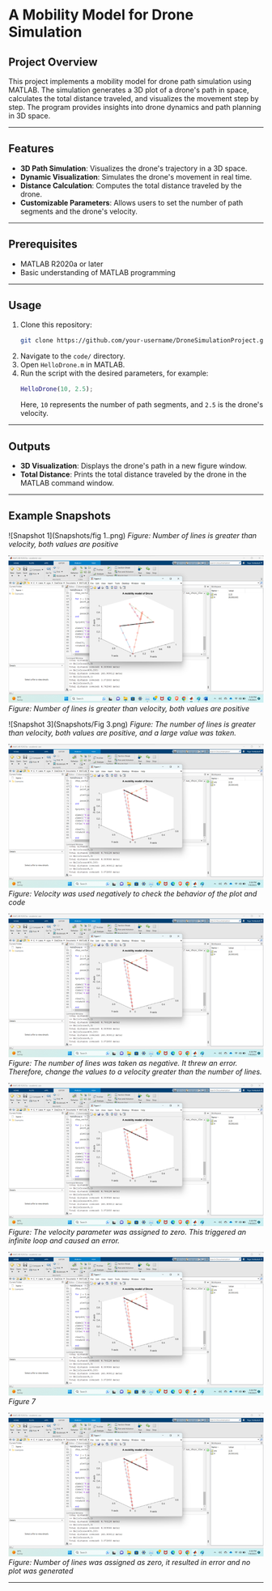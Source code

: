 # A Mobility Model for Drone Simulation

## Project Overview
This project implements a mobility model for drone path simulation using MATLAB. The simulation generates a 3D plot of a drone's path in space, calculates the total distance traveled, and visualizes the movement step by step. The program provides insights into drone dynamics and path planning in 3D space.

---

## Features
- **3D Path Simulation**: Visualizes the drone's trajectory in a 3D space.
- **Dynamic Visualization**: Simulates the drone's movement in real time.
- **Distance Calculation**: Computes the total distance traveled by the drone.
- **Customizable Parameters**: Allows users to set the number of path segments and the drone's velocity.

---

## Prerequisites
- MATLAB R2020a or later
- Basic understanding of MATLAB programming

---

## Usage
1. Clone this repository:
   ```bash
   git clone https://github.com/your-username/DroneSimulationProject.git
   ```
2. Navigate to the `code/` directory.
3. Open `HelloDrone.m` in MATLAB.
4. Run the script with the desired parameters, for example:
   ```matlab
   HelloDrone(10, 2.5);
   ```
   Here, `10` represents the number of path segments, and `2.5` is the drone's velocity.

---

## Outputs
- **3D Visualization**: Displays the drone's path in a new figure window.
- **Total Distance**: Prints the total distance traveled by the drone in the MATLAB command window.

---

## Example Snapshots
![Snapshot 1](Snapshots/fig 1..png)
*Figure: Number of lines is greater than velocity, both values are positive*

![Snapshot 2](Snapshots/snapshot2.png)
*Figure: Number of lines is greater than velocity, both values are positive*

![Snapshot 3](Snapshots/Fig 3.png)
*Figure: The number of lines is greater than velocity, both values are positive, and a large value was taken.*

![Snapshot 4](snapshots/snapshot1.png)
*Figure: Velocity was used negatively to check the behavior of the plot and code*

![Snapshot 5](snapshots/snapshot1.png)
*Figure: The number of lines was taken as negative. It threw an error. Therefore, change the values to a velocity greater than the number of lines.*

![Snapshot 6](snapshots/snapshot1.png)
*Figure: The velocity parameter was assigned to zero. This triggered an infinite loop and caused an error.*

![Snapshot 7](snapshots/snapshot1.png)
*Figure 7*

![Snapshot 8](snapshots/snapshot1.png)
*Figure: Number of lines was assigned as zero, it resulted in error and no plot was generated*

---

